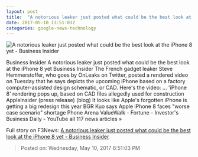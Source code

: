 ```yaml
---
layout: post
title:  "A notorious leaker just posted what could be the best look at the iPhone 8 yet - Business Insider"
date: 2017-05-10 13:51:03Z
categories: google-news-technology
---
```


![A notorious leaker just posted what could be the best look at the iPhone 8 yet - Business Insider](http://static1.businessinsider.com/image/591312d9d9f4069d2e8b4c57-1190-625/a-notorious-leaker-just-posted-what-could-be-the-best-look-at-the-iphone-8-yet.jpg)

Business Insider A notorious leaker just posted what could be the best look at the iPhone 8 yet Business Insider The French gadget leaker Steve Hemmerstoffer, who goes by OnLeaks on Twitter, posted a rendered video on Tuesday that he says depicts the upcoming iPhone based on a factory computer-assisted design schematic, or CAD. Here's the video: ... 'iPhone 8' rendering pops up, based on CAD files allegedly used for construction AppleInsider (press release) (blog) It looks like Apple's forgotten iPhone is getting a big redesign this year BGR Kuo says Apple iPhone 8 faces "worse case scenario" shortage Phone Arena ValueWalk - Fortune - Investor's Business Daily - YouTube all 117 news articles »


Full story on F3News: [A notorious leaker just posted what could be the best look at the iPhone 8 yet - Business Insider](http://www.f3nws.com/n/vYzDKH)

> Posted on: Wednesday, May 10, 2017 6:51:03 PM
